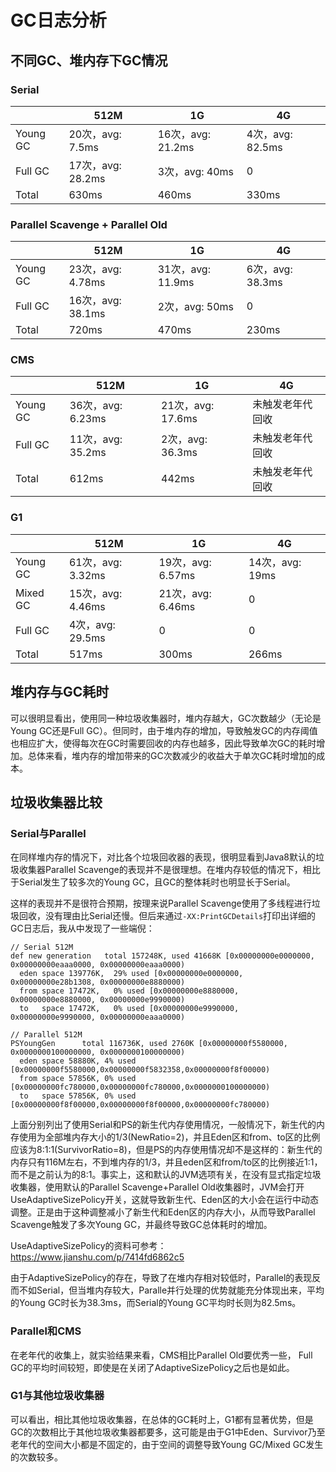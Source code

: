# GC日志分析

## 不同GC、堆内存下GC情况

### Serial

|          | 512M              | 1G                | 4G               |
| -------- | ----------------- | ----------------- | ---------------- |
| Young GC | 20次，avg: 7.5ms  | 16次，avg: 21.2ms | 4次，avg: 82.5ms |
| Full GC  | 17次，avg: 28.2ms | 3次，avg: 40ms    | 0                |
| Total    | 630ms             | 460ms             | 330ms            |

### Parallel Scavenge + Parallel Old

|          | 512M              | 1G                | 4G               |
| -------- | ----------------- | ----------------- | ---------------- |
| Young GC | 23次，avg: 4.78ms | 31次，avg: 11.9ms | 6次，avg: 38.3ms |
| Full GC  | 16次，avg: 38.1ms | 2次，avg: 50ms    | 0                |
| Total    | 720ms             | 470ms             | 230ms            |

### CMS

|          | 512M              | 1G                | 4G               |
| -------- | ----------------- | ----------------- | ---------------- |
| Young GC | 36次，avg: 6.23ms | 21次，avg: 17.6ms | 未触发老年代回收 |
| Full GC  | 11次，avg: 35.2ms | 2次，avg: 36.3ms  | 未触发老年代回收 |
| Total    | 612ms             | 442ms             | 未触发老年代回收 |

### G1

|          | 512M              | 1G                | 4G              |
| -------- | ----------------- | ----------------- | --------------- |
| Young GC | 61次，avg: 3.32ms | 19次，avg: 6.57ms | 14次，avg: 19ms |
| Mixed GC | 15次，avg: 4.46ms | 21次，avg: 6.46ms | 0               |
| Full GC  | 4次，avg: 29.5ms  | 0                 | 0               |
| Total    | 517ms             | 300ms             | 266ms           |

## 堆内存与GC耗时

可以很明显看出，使用同一种垃圾收集器时，堆内存越大，GC次数越少（无论是Young GC还是Full GC）。但同时，由于堆内存的增加，导致触发GC的内存阈值也相应扩大，使得每次在GC时需要回收的内存也越多，因此导致单次GC的耗时增加。总体来看，堆内存的增加带来的GC次数减少的收益大于单次GC耗时增加的成本。

## 垃圾收集器比较

### Serial与Parallel

在同样堆内存的情况下，对比各个垃圾回收器的表现，很明显看到Java8默认的垃圾收集器Parallel Scavenge的表现并不是很理想。在堆内存较低的情况下，相比于Serial发生了较多次的Young GC，且GC的整体耗时也明显长于Serial。

这样的表现并不是很符合预期，按理来说Parallel Scavenge使用了多线程进行垃圾回收，没有理由比Serial还慢。但后来通过`-XX:PrintGCDetails`打印出详细的GC日志后，我从中发现了一些端倪：

```
// Serial 512M
def new generation   total 157248K, used 41668K [0x00000000e0000000, 0x00000000eaaa0000, 0x00000000eaaa0000)
  eden space 139776K,  29% used [0x00000000e0000000, 0x00000000e28b1308, 0x00000000e8880000)
  from space 17472K,   0% used [0x00000000e8880000, 0x00000000e8880000, 0x00000000e9990000)
  to   space 17472K,   0% used [0x00000000e9990000, 0x00000000e9990000, 0x00000000eaaa0000)
  
// Parallel 512M
PSYoungGen      total 116736K, used 2760K [0x00000000f5580000, 0x0000000100000000, 0x0000000100000000)
  eden space 58880K, 4% used [0x00000000f5580000,0x00000000f5832358,0x00000000f8f00000)
  from space 57856K, 0% used [0x00000000fc780000,0x00000000fc780000,0x0000000100000000)
  to   space 57856K, 0% used [0x00000000f8f00000,0x00000000f8f00000,0x00000000fc780000)
```

上面分别列出了使用Serial和PS的新生代内存使用情况，一般情况下，新生代的内存使用为全部堆内存大小的1/3(NewRatio=2)，并且Eden区和from、to区的比例应该为8:1:1(SurvivorRatio=8)，但是PS的内存使用情况却不是这样的：新生代的内存只有116M左右，不到堆内存的1/3，并且eden区和from/to区的比例接近1:1，而不是之前认为的8:1。事实上，这和默认的JVM选项有关，在没有显式指定垃圾收集器，使用默认的Parallel Scavenge+Parallel Old收集器时，JVM会打开UseAdaptiveSizePolicy开关，这就导致新生代、Eden区的大小会在运行中动态调整。正是由于这种调整减小了新生代和Eden区的内存大小，从而导致Parallel Scavenge触发了多次Young GC，并最终导致GC总体耗时的增加。

UseAdaptiveSizePolicy的资料可参考：https://www.jianshu.com/p/7414fd6862c5

由于AdaptiveSizePolicy的存在，导致了在堆内存相对较低时，Parallel的表现反而不如Serial，但当堆内存较大，Paralle并行处理的优势就能充分体现出来，平均的Young GC时长为38.3ms，而Serial的Young GC平均时长则为82.5ms。

### Parallel和CMS

在老年代的收集上，就实验结果来看，CMS相比Parallel Old要优秀一些， Full GC的平均时间较短，即使是在关闭了AdaptiveSizePolicy之后也是如此。

### G1与其他垃圾收集器

可以看出，相比其他垃圾收集器，在总体的GC耗时上，G1都有显著优势，但是GC的次数相比于其他垃圾收集器都要多，这可能是由于G1中Eden、Survivor乃至老年代的空间大小都是不固定的，由于空间的调整导致Young GC/Mixed GC发生的次数较多。